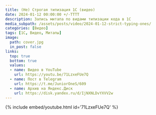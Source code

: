 ```yaml
---
title: (Не) Строгая типизация 1С (видео)
date: 2024-01-12 00:00:00 +/-TTTT
description: Запись митапа по видами типизации кода в 1С
media_subpath: /assets/posts/video/2024-01-12-strict-typing-ones/
categories: [Видео]
tags: [1С, Видео, Митапы]
image:
  path: cover.jpg
  in_post: false
links:
  top: true
  bottom: true
  values:
  - name: Видео в YouTube
    url: https://youtu.be/71LzxeFUe7Q
  - name: Пост в Telegram
    url: https://t.me/JuniorOneS/609
  - name: Архив на Яндекс.Диск
    url: https://disk.yandex.ru/d/IjNXNLDvYXVV2w
---
```


{% include embed/youtube.html id='71LzxeFUe7Q' %}